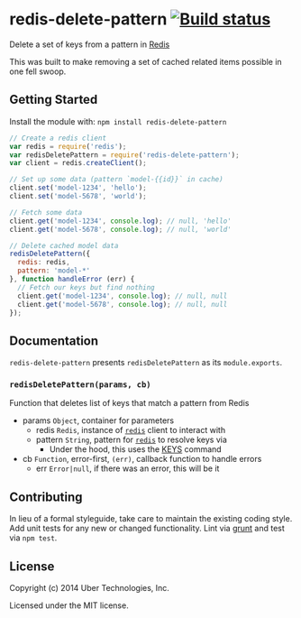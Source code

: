 # redis-delete-pattern [![Build status](https://travis-ci.org/uber/redis-delete-pattern.png?branch=master)](https://travis-ci.org/uber/redis-delete-pattern)

Delete a set of keys from a pattern in [Redis][]

[Redis]: http://redis.io/

This was built to make removing a set of cached related items possible in one fell swoop.

## Getting Started
Install the module with: `npm install redis-delete-pattern`

```js
// Create a redis client
var redis = require('redis');
var redisDeletePattern = require('redis-delete-pattern');
var client = redis.createClient();

// Set up some data (pattern `model-{{id}}` in cache)
client.set('model-1234', 'hello');
client.set('model-5678', 'world');

// Fetch some data
client.get('model-1234', console.log); // null, 'hello'
client.get('model-5678', console.log); // null, 'world'

// Delete cached model data
redisDeletePattern({
  redis: redis,
  pattern: 'model-*'
}, function handleError (err) {
  // Fetch our keys but find nothing
  client.get('model-1234', console.log); // null, null
  client.get('model-5678', console.log); // null, null
});
```

## Documentation
`redis-delete-pattern` presents `redisDeletePattern` as its `module.exports`.

### `redisDeletePattern(params, cb)`
Function that deletes list of keys that match a pattern from Redis

- params `Object`, container for parameters
    - redis `Redis`, instance of [`redis`][Redis] client to interact with
    - pattern `String`, pattern for [`redis`][Redis] to resolve keys via
        - Under the hood, this uses the [KEYS][] command
- cb `Function`, error-first, `(err)`, callback function to handle errors
    - err `Error|null`, if there was an error, this will be it

[KEYS]: http://redis.io/commands/keys

## Contributing
In lieu of a formal styleguide, take care to maintain the existing coding style. Add unit tests for any new or changed functionality. Lint via [grunt](https://github.com/gruntjs/grunt) and test via `npm test`.

## License
Copyright (c) 2014 Uber Technologies, Inc.

Licensed under the MIT license.
